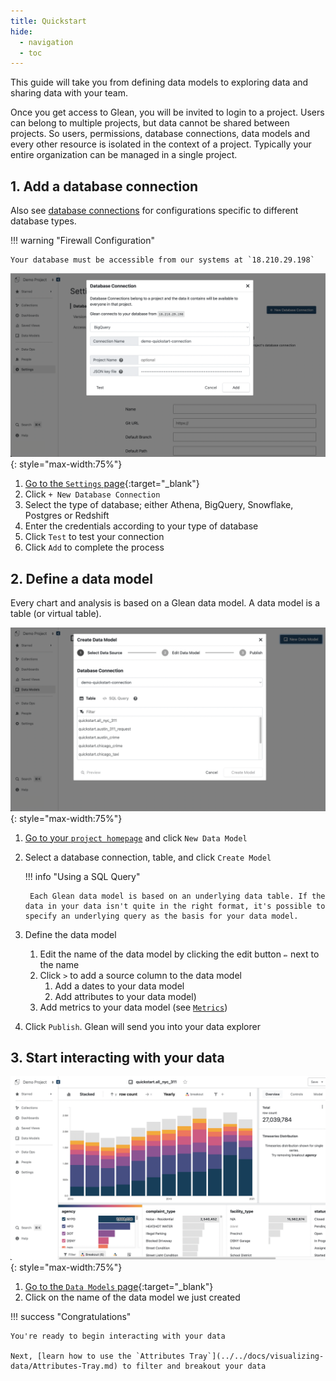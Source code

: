 ```yaml
---
title: Quickstart
hide:
  - navigation
  - toc
---
```


This guide will take you from defining data models to exploring data and sharing data with your team.

Once you get access to Glean, you will be invited to login to a project. Users can belong to multiple projects, but data cannot be shared between projects.  So users, permissions, database connections, data models and every other resource is isolated in the context of a project.  Typically your entire organization can be managed in a single project.

## 1. Add a database connection

Also see [database connections](../../docs/database-connections/) for configurations specific to different database types.

!!! warning "Firewall Configuration"

    Your database must be accessible from our systems at `18.210.29.198`

![modal to add database connection](../quickstart/db-conn-modal.png){: style="max-width:75%"}

1. [Go to the `Settings` page](https://glean.io/app/p/settings){:target="_blank"}
2. Click `+ New Database Connection`
3. Select the type of database; either Athena, BigQuery, Snowflake, Postgres or Redshift
4. Enter the credentials according to your type of database
5. Click `Test` to test your connection
6. Click `Add` to complete the process

## 2. Define a data model

Every chart and analysis is based on a Glean data model. A data model is a table (or virtual table).

![modal to add data model](../quickstart/create-data-model.png){: style="max-width:75%"}

1. [Go to your `project homepage`](https://glean.io/app/) and click `New Data Model`
2. Select a database connection, table, and click `Create Model`

    !!! info "Using a SQL Query"

        Each Glean data model is based on an underlying data table. If the data in your data isn't quite in the right format, it's possible to specify an underlying query as the basis for your data model.
        
3. Define the data model
    1. Edit the name of the data model by clicking the edit button `✏️` next to the name
    2. Click `>` to add a source column to the data model
       1. Add a dates to your data model
       2. Add attributes to your data model) 
    3. Add metrics to your data model (see [`Metrics`](../../docs/data-modeling/Metrics))

4. Click `Publish`.  Glean will send you into your data explorer


## 3. Start interacting with your data

![data explorer view](../quickstart/explore.png){: style="max-width:75%"}

1. [Go to the `Data Models` page](https://glean.io/app/p/data-models){:target="_blank"}
2. Click on the name of the data model we just created

!!! success "Congratulations"

    You're ready to begin interacting with your data

    Next, [learn how to use the `Attributes Tray`](../../docs/visualizing-data/Attributes-Tray.md) to filter and breakout your data
